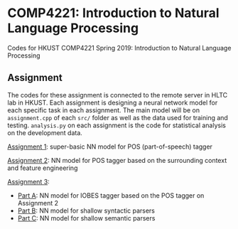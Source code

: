 # COMP4221: Introduction to Natural Language Processing

Codes for HKUST COMP4221 Spring 2019: Introduction to Natural Language Processing

## Assignment

The codes for these assignment is connected to the remote server in HLTC lab in HKUST. Each assignment is designing a neural network model for each specific task in each assignment. The main model will be on `assignment.cpp` of each `src/` folder as well as the data used for training and testing. `analysis.py` on each assignment is the code for statistical analysis on the development data.

[Assignment 1](https://github.com/nwihardjo/COMP4221/tree/master/assignment1/src): super-basic NN model for POS (part-of-speech) tagger

[Assignment 2](https://github.com/nwihardjo/COMP4221/tree/master/assignment2/src): NN model for POS tagger based on the surrounding context and feature engineering

[Assignment 3](https://github.com/nwihardjo/COMP4221/tree/master/assignment3):
- [Part A](https://github.com/nwihardjo/COMP4221/tree/master/assignment3/part_a): NN model for IOBES tagger based on the POS tagger on Assignment 2
- [Part B](https://github.com/nwihardjo/COMP4221/tree/master/assignment3/part_b): NN model for shallow syntactic parsers
- [Part C](https://github.com/nwihardjo/COMP4221/tree/master/assignment3/part_c): NN model for shallow semantic parsers
